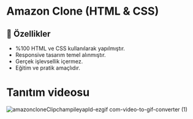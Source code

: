 # Amazon Clone (HTML & CSS)

## 🚀 Özellikler
- %100 HTML ve CSS kullanılarak yapılmıştır.
- Responsive tasarım temel alınmıştır.
- Gerçek işlevsellik içermez.
- Eğitim ve pratik amaçlıdır.

# Tanıtım videosu 
![amazoncloneClipchampileyapld-ezgif com-video-to-gif-converter (1)](https://github.com/user-attachments/assets/512340dc-bd48-4fa3-be0a-48e351bd2fdb)
